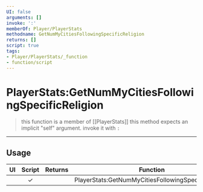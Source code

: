 ```yaml
---
UI: false
arguments: []
invoke: ':'
memberOf: Player/PlayerStats
methodname: GetNumMyCitiesFollowingSpecificReligion
returns: []
script: true
tags:
- Player/PlayerStats/_function
- function/script
---
```

# PlayerStats:GetNumMyCitiesFollowingSpecificReligion
> this function is a member of [[PlayerStats]]
> this method expects an implicit "self" argument. invoke it with `:`
-----
## Usage
|  UI | Script | Returns | Function | Arguments |
|:---:|:------:|-------:|:--------:|:---------|
| |✓||PlayerStats:GetNumMyCitiesFollowingSpecificReligion||
